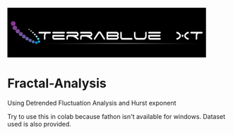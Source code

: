 ![error](/images/logo.png)

# Fractal-Analysis
Using Detrended Fluctuation Analysis and Hurst exponent

Try to use this in colab because fathon isn't available for windows.
Dataset used is also provided.
